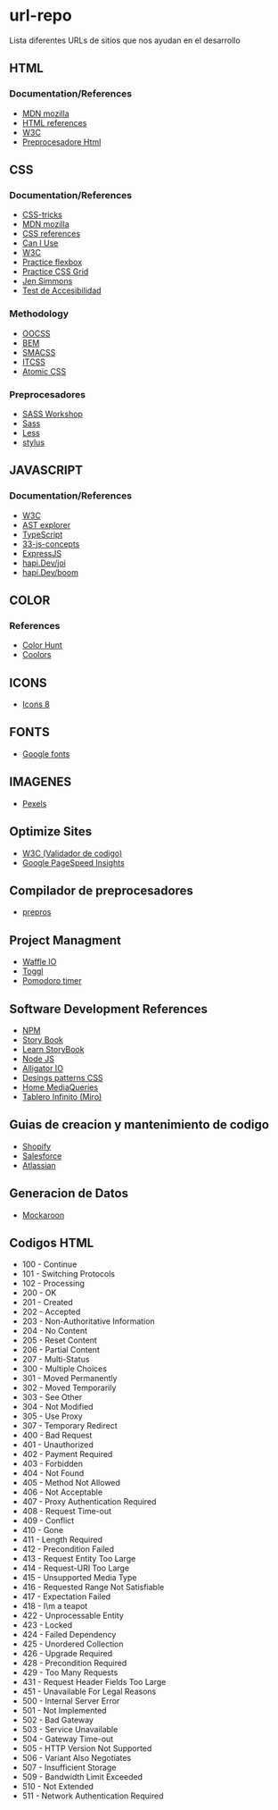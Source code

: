 # url-repo
Lista diferentes URLs de sitios que nos ayudan en el desarrollo

## HTML
  ### Documentation/References
  * [MDN mozilla](https://developer.mozilla.org/en-US/docs/Web/HTML)
  * [HTML references](https://htmlreference.io)
  * [W3C](https://www.w3schools.com/html/)
  * [Preprocesadore Html](https://pugjs.org/)

## CSS
  ### Documentation/References
  * [CSS-tricks](https://css-tricks.com/)
  * [MDN mozilla](https://developer.mozilla.org/en-US/docs/Web/CSS)
  * [CSS references](https://cssreference.io/)
  * [Can I Use](https://caniuse.com/)
  * [W3C](https://www.w3schools.com/css/)
  * [Practice flexbox](https://flexboxfroggy.com/)
  * [Practice CSS Grid](https://cssgridgarden.com/)
  * [Jen Simmons](https://labs.jensimmons.com)
  * [Test de Accesibilidad](https://www.ssa.gov/accessibility/andi/help/install.html)
  
  ### Methodology
  * [OOCSS](https://www.smashingmagazine.com/2011/12/an-introduction-to-object-oriented-css-oocss/)
  * [BEM](http://getbem.com/introduction/)
  * [SMACSS](http://smacss.com/)
  * [ITCSS](https://www.xfive.co/blog/itcss-scalable-maintainable-css-architecture/)
  * [Atomic CSS](https://acss.io/)
  
  ### Preprocesadores
  * [SASS Workshop](https://github.com/teffcode/sass-workshop)
  * [Sass](https://sass-lang.com/guide)
  * [Less](http://lesscss.org/)
  * [stylus](http://stylus-lang.com/)

## JAVASCRIPT
  ### Documentation/References
  * [W3C](https://www.w3schools.com/js/)
  * [AST explorer](https://astexplorer.net/)
  * [TypeScript](https://www.typescriptlang.org/)
  * [33-js-concepts](https://github.com/leonardomso/33-js-concepts)
  * [ExpressJS](https://expressjs.com)
  * [hapi.Dev/joi](https://github.com/hapijs/joi)
  * [hapi.Dev/boom](https://github.com/hapijs/boom)
  
  
## COLOR
  ### References
  * [Color Hunt](https://colorhunt.co/)
  * [Coolors](https://coolors.co/)

## ICONS
  * [Icons 8](https://iconos8.es/)

## FONTS
  * [Google fonts](https://fonts.google.com/)

## IMAGENES
  * [Pexels](https://www.pexels.com)

## Optimize Sites 
  * [W3C (Validador de codigo)](http://validator.w3.org/)
  * [Google PageSpeed Insights](https://developers.google.com/speed/pagespeed/insights/)

## Compilador de preprocesadores
  * [prepros](https://prepros.io/)

## Project Managment
  * [Waffle IO](http://waffle.io)
  * [Toggl](https://toggl.com/)
  * [Pomodoro timer](https://tomato-timer.com/)
 
## Software Development References
  * [NPM](https://www.npmjs.com)
  * [Story Book](https://storybook.js.org/)
  * [Learn StoryBook](https://www.learnstorybook.com/) 
  * [Node JS](https://nodejs.org)
  * [Alligator IO](https://alligator.io)
  * [Desings patterns CSS](https://every-layout.dev)
  * [Home MediaQueries](https://mediaqueri.es/)
  * [Tablero Infinito (Miro)](https://miro.com)

## Guias de creacion y mantenimiento de codigo
  * [Shopify](https://polaris.shopify.com/)
  * [Salesforce](https://lightningdesignsystem.com/)
  * [Atlassian](https://atlassian.design/)

## Generacion de Datos
  * [Mockaroon](https://mockaroo.com/)
  
## Codigos HTML
  * 100 - Continue
  * 101 - Switching Protocols
  * 102 - Processing
  * 200 - OK
  * 201 - Created
  * 202 - Accepted
  * 203 - Non-Authoritative Information
  * 204 - No Content
  * 205 - Reset Content
  * 206 - Partial Content
  * 207 - Multi-Status
  * 300 - Multiple Choices
  * 301 - Moved Permanently
  * 302 - Moved Temporarily
  * 303 - See Other
  * 304 - Not Modified
  * 305 - Use Proxy
  * 307 - Temporary Redirect
  * 400 - Bad Request
  * 401 - Unauthorized
  * 402 - Payment Required
  * 403 - Forbidden
  * 404 - Not Found
  * 405 - Method Not Allowed
  * 406 - Not Acceptable
  * 407 - Proxy Authentication Required
  * 408 - Request Time-out
  * 409 - Conflict
  * 410 - Gone
  * 411 - Length Required
  * 412 - Precondition Failed
  * 413 - Request Entity Too Large
  * 414 - Request-URI Too Large
  * 415 - Unsupported Media Type
  * 416 - Requested Range Not Satisfiable
  * 417 - Expectation Failed
  * 418 - I\m a teapot
  * 422 - Unprocessable Entity
  * 423 - Locked
  * 424 - Failed Dependency
  * 425 - Unordered Collection
  * 426 - Upgrade Required
  * 428 - Precondition Required
  * 429 - Too Many Requests
  * 431 - Request Header Fields Too Large
  * 451 - Unavailable For Legal Reasons
  * 500 - Internal Server Error
  * 501 - Not Implemented
  * 502 - Bad Gateway
  * 503 - Service Unavailable
  * 504 - Gateway Time-out
  * 505 - HTTP Version Not Supported
  * 506 - Variant Also Negotiates
  * 507 - Insufficient Storage
  * 509 - Bandwidth Limit Exceeded
  * 510 - Not Extended
  * 511 - Network Authentication Required
    
  
  
    
